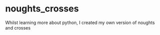 # noughts_crosses
Whilst learning more about python, I created my own version of noughts and crosses
